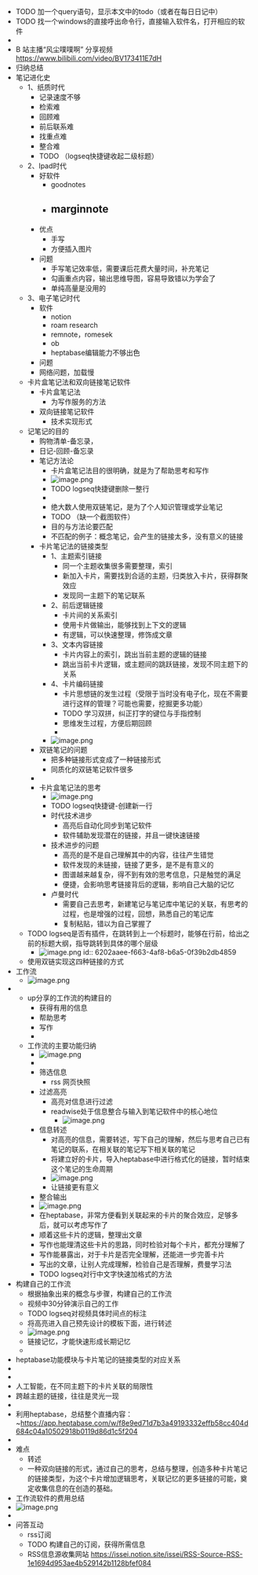 - TODO 加一个query语句，显示本文中的todo（或者在每日日记中）
- TODO 找一个windows的直接呼出命令行，直接输入软件名，打开相应的软件
-
- B 站主播“风尘噗噗啊” 分享视频 https://www.bilibili.com/video/BV173411E7dH
- 归纳总结
- 笔记进化史
	- 1、纸质时代
		- 记录速度不够
		- 检索难
		- 回顾难
		- 前后联系难
		- 找重点难
		- 整合难
		- TODO （logseq快捷键收起二级标题）
	- 2、Ipad时代
		- 好软件
			- goodnotes
			- marginnote
				-
		- 优点
			- 手写
			- 方便插入图片
		- 问题
			- 手写笔记效率低，需要课后花费大量时间，补充笔记
			- 勾画重点内容，输出思维导图，容易导致错以为学会了
			- 单纯高量是没用的
	- 3、电子笔记时代
		- 软件
			- notion
			- roam research
			- remnote，romesek
			- ob
			- heptabase编辑能力不够出色
		- 问题
		- 网络问题，加载慢
	- 卡片盒笔记法和双向链接笔记软件
		- 卡片盒笔记法
			- 为写作服务的方法
		- 双向链接笔记软件
			- 技术实现形式
	- 记笔记的目的
		- 购物清单-备忘录，
		- 日记-回顾-备忘录
		- 笔记方法论
			- 卡片盒笔记法目的很明确，就是为了帮助思考和写作
			- ![image.png](../assets/image_1644340540716_0.png)
			- TODO  logseq快捷键删除一整行
			-
			- 绝大数人使用双链笔记，是为了个人知识管理或学业笔记
			- TODO （缺一个截图软件）
			- 目的与方法论要匹配
			- 不匹配的例子：概念笔记，会产生的链接太多，没有意义的链接
		- 卡片笔记法的链接类型
			- 1、主题索引链接
				- 同一个主题收集很多需要整理，索引
				- 新加入卡片，需要找到合适的主题，归类放入卡片，获得群聚效应
				- 发现同一主题下的笔记联系
			- 2、前后逻辑链接
				- 卡片间的关系索引
				- 使用卡片做输出，能够找到上下文的逻辑
				- 有逻辑，可以快速整理，修饰成文章
			- 3、文本内容链接
				- 卡片内容上的索引，跳出当前主题的逻辑的链接
				- 跳出当前卡片逻辑，或主题间的跳跃链接，发现不同主题下的关系
			- 4、卡片编码链接
				- 卡片思想链的发生过程（受限于当时没有电子化，现在不需要进行这样的管理？可能也需要，挖掘更多功能）
				- TODO 学习双拼，纠正打字的键位与手指控制
				- 思维发生过程，方便后期回顾
				-
			- ![image.png](../assets/image_1644340779953_0.png)
		- 双链笔记的问题
			- 把多种链接形式变成了一种链接形式
			- 同质化的双链笔记软件很多
		-
		- 卡片盒笔记法的思考
			- ![image.png](../assets/image_1644341375536_0.png)
			- TODO  logseq快捷键-创建新一行
			- 时代技术进步
				- 高亮后自动化同步到笔记软件
				- 软件辅助发现潜在的链接，并且一键快速链接
			- 技术进步的问题
				- 高亮的是不是自己理解其中的内容，往往产生错觉
				- 软件发现的未链接，链接了更多，是不是有意义的
				- 图谱越来越复杂，得不到有效的思考信息，只是触觉的满足
				- 便捷，会影响思考链接背后的逻辑，影响自己大脑的记忆
			- 卢曼时代
				- 需要自己去思考，新建笔记与笔记库中笔记的关联，有思考的过程，也是增强的过程，回想，熟悉自己的笔记库
				- 复制粘贴，错以为自己掌握了
	- TODO logseq是否有插件，在跳转到上一个标题时，能够在行前，给出之前的标题大纲，指导跳转到具体的哪个层级
		- ![image.png](../assets/image_1644342012467_0.png)
		  id:: 6202aaee-f663-4af8-b6a5-0f39b2db4859
	- 使用双链实现这四种链接的方式
- 工作流
	- ![image.png](../assets/image_1644342146574_0.png)
-
	- up分享的工作流的构建目的
		- 获得有用的信息
		- 帮助思考
		- 写作
		-
	- 工作流的主要功能归纳
		- ![image.png](../assets/image_1644342311796_0.png)
		-
		- 筛选信息
			- rss 网页快照
		- 过滤高亮
			- 高亮对信息进行过滤
			- readwise处于信息整合与输入到笔记软件中的核心地位
				- ![image.png](../assets/image_1644342573077_0.png)
		- 信息转述
			- 对高亮的信息，需要转述，写下自己的理解，然后与思考自己已有笔记的联系，在相关联的笔记写下相关联的笔记
			- 将建立好的卡片，导入heptabase中进行格式化的链接，暂时结束这个笔记的生命周期
			- ![image.png](../assets/image_1644343087786_0.png)
			- 让链接更有意义
		- 整合输出
		- ![image.png](../assets/image_1644343196551_0.png)
		- 在heptabase，非常方便看到关联起来的卡片的聚合效应，足够多后，就可以考虑写作了
		- 顺着这些卡片的逻辑，整理出文章
		- 写作也能理清这些卡片的思路，同时检验对每个卡片，都充分理解了
		- 写作能暴露出，对于卡片是否完全理解，还能进一步完善卡片
		- 写出的文章，让别人完成理解，检验自己是否理解，费曼学习法
		- TODO logseq对行中文字快速加格式的方法
- 构建自己的工作流
	- 根据抽象出来的概念与步骤，构建自己的工作流
	- 视频中30分钟演示自己的工作
	- TODO logseq对视频具体时间点的标注
	- 将高亮进入自己预先设计的模板下面，进行转述
	- ![image.png](../assets/image_1644344348102_0.png)
	- 链接记忆，才能快速形成长期记忆
	-
- heptabase功能模块与卡片笔记的链接类型的对应关系
-
-
- 人工智能，在不同主题下的卡片关联的局限性
- 跨越主题的链接，往往是灵光一现
-
- 利用heptabase，总结整个直播内容：~https://app.heptabase.com/w/f8e9ed71d7b3a49193332effb58cc404d684c04a10502918b0119d86d1c5f204
-
- 难点
	- 转述
	- 一种双向链接的形式，通过自己的思考，总结与整理，创造多种卡片笔记的链接类型，为这个卡片增加逻辑思考，关联记忆的更多链接的可能，奠定收集信息的在创造的基础。
- 工作流软件的费用总结
- ![image.png](../assets/image_1644345736835_0.png)
-
- 问答互动
	- rss订阅
	- TODO 构建自己的订阅，获得所需信息
	- RSS信息源收集网站 https://issei.notion.site/issei/RSS-Source-RSS-1e1694d953ae4b529142b1128bfef084